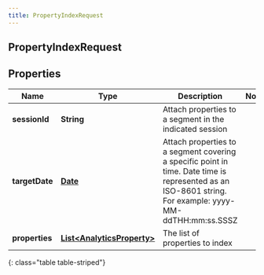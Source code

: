 ```yaml
---
title: PropertyIndexRequest
---
```

## PropertyIndexRequest


## Properties

| Name | Type | Description | Notes |
| ------------ | ------------- | ------------- | ------------- |
| **sessionId** | <!----><!---->**String**<!----> | Attach properties to a segment in the indicated session |  |
| **targetDate** | <!----><!---->[**Date**](Date.html)<!----> | Attach properties to a segment covering a specific point in time. Date time is represented as an ISO-8601 string. For example: yyyy-MM-ddTHH:mm:ss.SSSZ |  |
| **properties** | <!----><!---->[**List&lt;AnalyticsProperty&gt;**](AnalyticsProperty.html)<!----> | The list of properties to index |  |
{: class="table table-striped"}



